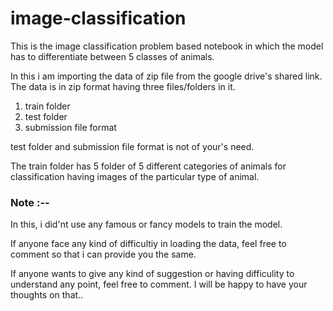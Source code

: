 # image-classification
This is the image classification problem based notebook in which the model has to differentiate between 5 classes of animals.

In this i am importing the data of zip file from the google drive's shared link. The data is in zip format having three files/folders in it.
1) train folder
2) test folder
3) submission file format 

test folder and submission file format is not of your's need.

The train folder has 5 folder of 5 different categories of animals for classification having images of the particular type of animal.


### Note :--
In this, i did'nt use any famous or fancy models to train the model.

If anyone face any kind of difficultiy in loading the data, feel free to comment so that i can provide you the same.

If anyone wants to give any kind of suggestion or having difficulity to understand any point, feel free to comment. I will be happy to have your thoughts on that..
